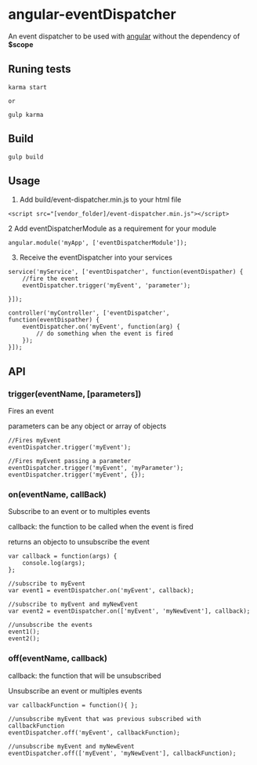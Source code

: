 # angular-eventDispatcher

An event dispatcher to be used with [angular](https://github.com/angular/angular.js) without the dependency of **$scope**

## Runing tests
```
karma start

or

gulp karma
```

## Build
```
gulp build
```

## Usage
1. Add build/event-dispatcher.min.js to your html file
```
<script src="[vendor_folder]/event-dispatcher.min.js"></script>
```
2 Add eventDispatcherModule as a requirement for your module

```
angular.module('myApp', ['eventDispatcherModule']);
```

3. Receive the eventDispatcher into your services
```
service('myService', ['eventDispatcher', function(eventDispather) {
	//fire the event
    eventDispatcher.trigger('myEvent', 'parameter');

}]);

controller('myController', ['eventDispatcher', function(eventDispather) {
    eventDispatcher.on('myEvent', function(arg) {
        // do something when the event is fired
    });
}]);
```


## API
### trigger(eventName, [parameters])
Fires an event

parameters can be any object or array of objects

```
//Fires myEvent
eventDispatcher.trigger('myEvent');

//Fires myEvent passing a parameter
eventDispatcher.trigger('myEvent', 'myParameter');
eventDispatcher.trigger('myEvent', {});

```

### on(eventName, callBack)
Subscribe to an event or to multiples events

callback: the function to be called when the event is fired

returns an objecto to unsubscribe the event

```
var callback = function(args) {
	console.log(args);
};

//subscribe to myEvent
var event1 = eventDispatcher.on('myEvent', callback);

//subscribe to myEvent and myNewEvent
var event2 = eventDispatcher.on(['myEvent', 'myNewEvent'], callback);

//unsubscribe the events
event1();
event2();
```

### off(eventName, callback)

callback: the function that will be unsubscribed

Unsubscribe an event or multiples events
```
var callbackFunction = function(){ };

//unsubscribe myEvent that was previous subscribed with callbackFunction
eventDispatcher.off('myEvent', callbackFunction);

//unsubscribe myEvent and myNewEvent
eventDispatcher.off(['myEvent', 'myNewEvent'], callbackFunction);

```